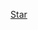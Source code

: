 <!-- Place this tag in your head or just before your close body tag. -->
<script async defer src="https://buttons.github.io/buttons.js"></script>

<!-- Place this tag where you want the button to render. -->
<a class="github-button" href="https://github.com/irisdroidology/droidos-python" data-size="large" data-show-count="true" aria-label="Star irisdroidology/droidos-python on GitHub">Star</a>
